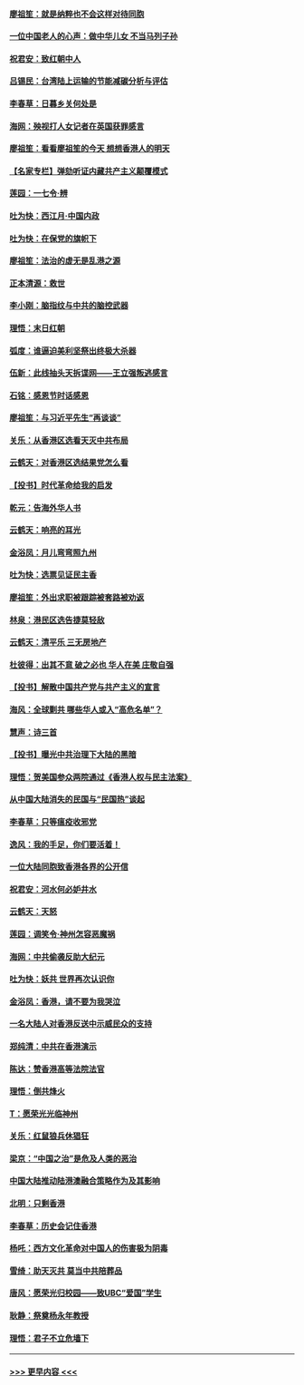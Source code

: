 #### [廖祖笙：就是纳粹也不会这样对待同胞](../pages/nsc993/n11697658.md?t=12040611) 
#### [一位中国老人的心声：做中华儿女 不当马列子孙](../pages/nsc993/n11697525.md?t=12040611) 
#### [祝君安：致红朝中人](../pages/nsc993/n11697518.md?t=12040611) 
#### [吕锡民：台湾陆上运输的节能减碳分析与评估](../pages/nsc993/n11694983.md?t=12040611) 
#### [李春草：日暮乡关何处是](../pages/nsc993/n11694805.md?t=12040611) 
#### [海网：殃视打人女记者在英国获罪感言](../pages/nsc993/n11693832.md?t=12040611) 
#### [廖祖笙：看看廖祖笙的今天 想想香港人的明天](../pages/nsc993/n11693707.md?t=12040611) 
#### [【名家专栏】弹劾听证内藏共产主义颠覆模式](../pages/nsc993/n11693563.md?t=12040611) 
#### [莲园：一七令‧辨](../pages/nsc993/n11692558.md?t=12040611) 
#### [吐为快：西江月·中国内政](../pages/nsc993/n11692071.md?t=12040611) 
#### [吐为快：在保党的旗帜下](../pages/nsc993/n11691188.md?t=12040611) 
#### [廖祖笙：法治的虚无是乱港之源](../pages/nsc993/n11690605.md?t=12040611) 
#### [正本清源：救世](../pages/nsc993/n11689134.md?t=12040611) 
#### [李小刚：脑指纹与中共的脑控武器](../pages/nsc993/n11688900.md?t=12040611) 
#### [理悟：末日红朝](../pages/nsc993/n11688829.md?t=12040611) 
#### [弧度：谁逼迫美利坚祭出终极大杀器](../pages/nsc993/n11688735.md?t=12040611) 
#### [伍新：此线抽头天拆谍网——王立强叛逃感言](../pages/nsc993/n11687981.md?t=12040611) 
#### [石铭：感恩节时话感恩](../pages/nsc993/n11687568.md?t=12040611) 
#### [廖祖笙：与习近平先生“再谈谈”](../pages/nsc993/n11687005.md?t=12040611) 
#### [关乐：从香港区选看天灭中共布局](../pages/nsc993/n11686647.md?t=12040611) 
#### [云鹤天：对香港区选结果党怎么看](../pages/nsc993/n11686216.md?t=12040611) 
#### [【投书】时代革命给我的启发](../pages/nsc993/n11684287.md?t=12040611) 
#### [乾元：告海外华人书](../pages/nsc993/n11684044.md?t=12040611) 
#### [云鹤天：响亮的耳光](../pages/nsc993/n11684254.md?t=12040611) 
#### [金浴凤：月儿弯弯照九州](../pages/nsc993/n11684231.md?t=12040611) 
#### [吐为快：选票见证民主香](../pages/nsc993/n11684206.md?t=12040611) 
#### [廖祖笙：外出求职被跟踪被套路被劝返](../pages/nsc993/n11683874.md?t=12040611) 
#### [林泉：港民区选告捷莫轻敌](../pages/nsc993/n11683930.md?t=12040611) 
#### [云鹤天：清平乐 三无房地产](../pages/nsc993/n11681521.md?t=12040611) 
#### [杜彼得：出其不意 破之必也 华人在美 庄敬自强](../pages/nsc993/n11679554.md?t=12040611) 
#### [【投书】解散中国共产党与共产主义的宣言](../pages/nsc993/n11679177.md?t=12040611) 
#### [海风：全球剿共 哪些华人或入“高危名单”？](../pages/nsc993/n11678617.md?t=12040611) 
#### [慧声：诗三首](../pages/nsc993/n11678848.md?t=12040611) 
#### [【投书】曝光中共治理下大陆的黑暗](../pages/nsc993/n11678674.md?t=12040611) 
#### [理悟：贺美国参众两院通过《香港人权与民主法案》](../pages/nsc993/n11678104.md?t=12040611) 
#### [从中国大陆消失的民国与“民国热”谈起](../pages/nsc993/n11678075.md?t=12040611) 
#### [李春草：只等瘟疫收邪党](../pages/nsc993/n11677308.md?t=12040611) 
#### [逸风：我的手足，你们要活着！](../pages/nsc993/n11676352.md?t=12040611) 
#### [一位大陆同胞致香港各界的公开信](../pages/nsc993/n11675761.md?t=12040611) 
#### [祝君安：河水何必妒井水](../pages/nsc993/n11675746.md?t=12040611) 
#### [云鹤天：天怒](../pages/nsc993/n11675718.md?t=12040611) 
#### [莲园：调笑令‧神州怎容恶魔祸](../pages/nsc993/n11675648.md?t=12040611) 
#### [海网：中共偷袭反助大纪元](../pages/nsc993/n11673515.md?t=12040611) 
#### [吐为快：妖共 世界再次认识你](../pages/nsc993/n11673506.md?t=12040611) 
#### [金浴凤：香港，请不要为我哭泣](../pages/nsc993/n11673248.md?t=12040611) 
#### [一名大陆人对香港反送中示威民众的支持](../pages/nsc993/n11672615.md?t=12040611) 
#### [郑纯清：中共在香港演示](../pages/nsc993/n11670539.md?t=12040611) 
#### [陈达：赞香港高等法院法官](../pages/nsc993/n11669542.md?t=12040611) 
#### [理悟：倒共烽火](../pages/nsc993/n11668844.md?t=12040611) 
#### [T：愿荣光光临神州](../pages/nsc993/n11668421.md?t=12040611) 
#### [关乐：红鼠狼兵休猖狂](../pages/nsc993/n11668378.md?t=12040611) 
#### [梁京：“中国之治”是危及人类的恶治](../pages/nsc993/n11668328.md?t=12040611) 
#### [中国大陆推动陆港澳融合策略作为及其影响](../pages/nsc993/n11668157.md?t=12040611) 
#### [北明：只剩香港](../pages/nsc993/n11668002.md?t=12040611) 
#### [李春草：历史会记住香港](../pages/nsc993/n11667927.md?t=12040611) 
#### [杨吒：西方文化革命对中国人的伤害极为阴毒](../pages/nsc993/n11664521.md?t=12040611) 
#### [雪绮：助天灭共 莫当中共陪葬品](../pages/nsc993/n11662650.md?t=12040611) 
#### [唐风：愿荣光归校园——致UBC“爱国”学生](../pages/nsc993/n11662194.md?t=12040611) 
#### [耿静：祭奠杨永年教授](../pages/nsc993/n11662514.md?t=12040611) 
#### [理悟：君子不立危墙下](../pages/nsc993/n11662172.md?t=12040611) 

----
#### [ >>> 更早内容 <<< ](../indexes/nsc993-earlier.md)
